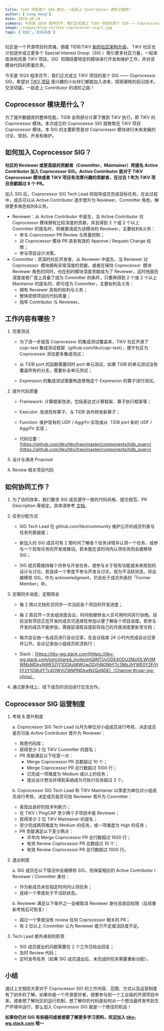 ```yaml
---
title: TiKV 项目首个 SIG 成立，一起走上 Contributor 进阶之路吧！
author: ['Long Heng']
date: 2019-10-24
summary: 今天是 1024 程序员节，我们正式成立 TiKV 项目的首个 SIG —— Coprocessor SIG，希望对 TiKV 项目感兴趣的小伙伴们都能加入进来，探索硬核的前沿技术，交流切磋，一起走上 Contributor 的进阶之路！
image: /images/blog-cn/tikv-coprocessor-sig/1.jpg
tags: ['社区','社区动态']
---
```


社区是一个开源项目的灵魂，随着 TiDB/TiKV [新的社区架构升级](https://pingcap.com/blog-cn/tidb-community-upgrade/)， TiKV 社区也计划逐步成立更多个 Special Interest Group（SIG ）吸引更多社区力量，一起来改进和完善 TiKV 项目。SIG  将围绕着特定的模块进行开发和维护工作，并对该模块代码的质量负责。

今天是 1024 程序员节，我们正式成立 TiKV 项目的首个 SIG —— Coprocessor SIG，希望对 [TiKV 项目](https://github.com/tikv/tikv) 感兴趣的小伙伴们都能加入进来，探索硬核的前沿技术，交流切磋，一起走上 Contributor 的进阶之路！

## Coprocessor 模块是什么？

为了提升数据库的整体性能，TiDB 会将部分计算下推到 TiKV 执行，即 TiKV 的 Coprocessor 模块。本次成立的 Coprocessor SIG 就聚焦在 TiKV 项目 Coprocessor 模块。本 SIG 的主要职责是对 Coprocessor 模块进行未来发展的讨论、规划、开发和维护。

## 如何加入 Coprocessor SIG？

**社区的 Reviewer 或更高级的贡献者（Committer，Maintainer）将提名 Active Contributor 加入 Coprocessor SIG。Active Contributor 是对于 TiKV Coprocessor 模块或者 TiKV 项目有浓厚兴趣的贡献者，在过去 1 年为 TiKV 项目贡献超过 8 个 PR。**

加入 SIG 后，Coprocessor SIG Tech Lead 将指导成员完成目标任务。在此过程中，成员可以从 Active Contributor 逐步晋升为 Reviewer、Committer 角色，解锁更多角色权利&义务。

+ Reviewer：从 Active Contributor 中诞生，当 Active Contributor 对 Coprocessor 模块拥有比较深度的贡献，并且得到 2 个或 2 个以上 Committer 的提名时，将被邀请成为该模块的 Reviewer，主要权利&义务：
    - 参与 Coprocessor PR Review 与质量控制；
    - 对 Coprocessor 模块 PR 具有有效的 Approve / Request Change 权限；
    - 参与项目设计决策。
+ Committer：资深的社区开发者，从 Reviewer 中诞生。当 Reviewer 对 Coprocessor  模块拥有非常深度的贡献，或者在保持 Coprocessor  模块 Reviewer 角色的同时，也在别的模块深度贡献成为了 Reviewer，这时他就在深度或者广度上具备了成为 Committer 的条件，只要再得到 2 个或 2 个以上 Maintainer 的提名时，即可成为 Committer，主要权利及义务：
    - 拥有 Reviewer 具有的权利与义务；
    - 整体把控项目的代码质量；
    - 指导 Contributor 与 Reviewer。

## 工作内容有哪些？

1. 完善测试

	* 为了进一步提高 Coprocessor 的集成测试覆盖率，TiKV 社区开源了 copr-test 集成测试框架（github.com/tikv/copr-test），便于社区为 Coprocessor 添加更多集成测试；

	* 从 TiDB port 的函数需要同时 port 单元测试，如果 TiDB 的单元测试没有覆盖所有的分支，需要补全单元测试；

	* Expression 的集成测试需要构造使用这个 Expression 的算子进行测试。

2. 提升代码质量

	* Framework: 计算框架改进，包括表达式计算框架、算子执行框架等；

	* Executor: 改进现有算子、与 TiDB 协作研发新算子；

	* Function: 维护现有的 UDF / AggrFn 实现或从  TiDB port 新的 UDF / AggrFn 实现；

	* 代码位置：[https://github.com/tikv/tikv/tree/master/components/tidb_query](https://github.com/tikv/tikv/tree/master/components/tidb_query)

3. 设计与演进 Proposal

4. Review 相关项目代码

## 如何协同工作？

1. 为了协同效率，我们要求 SIG 成员遵守一致的代码风格、提交规范、PR Description 等规定。具体请参考 [文档](https://github.com/tikv/tikv/blob/master/CONTRIBUTING.md)。

2. 任务分配方式

	* SIG Tech Lead 在 github.com/tikv/community 维护公开的成员列表与任务列表链接；

	* 新加入的 SIG 成员可有 2 周时间了解各个任务详情并认领一个任务，或参与一个现有任务的开发或推动。若未能在该时间内认领任务则会被移除 SIG；

	* SIG 成员需维持每个月参与开发任务，或参与关于现有功能或未来规划的设计与讨论。若连续一个季度不参与开发与讨论，视为不活跃状态，将会被移除 SIG。作为 acknowledgment，仍会处于成员列表的「Former Member」中。

3. 定期同步进度，定期周会

	* 每 2 周以文档形式同步一次当前各个项目的开发进度；

	* 每 2 周召开一次全组进度会议，时间依据参会人员可用时间另行协商。目前没有项目正在开发的成员可选择性参加以便了解各个项目进度。若参与开发的成员不能参加，需提前请假且提前将自己的月度进度更新至文档；

	* 每次会议由一名成员进行会议记录，在会议结束 24 小时内完成会议记录并公开。会议记录由小组成员轮流执行；

	* Slack：[https://tikv-wg.slack.com](https://tikv-wg.slack.com/join/shared_invite/enQtNTUyODE4ODU2MzI0LWVlMWMzMDkyNWE5ZjY1ODAzMWUwZGVhNGNhYTc3MzJhYWE0Y2FjYjliYzY1OWJlYTc4OWVjZWM1NDkwN2QxNDE)（Channel #copr-sig-china）

4. 通过更多线上、线下成员的活动进行交流合作。

## Coprocessor SIG 运营制度

1. 考核 & 晋升制度

	a. Coprocessor SIG Tech Lead 以月为单位对小组成员进行考核，决定成员是否可由 Active Contributor 晋升为 Reviewer：

    + 熟悉代码库；
    + 获得至少 2 位 TiKV Committer 的提名；
    + PR 贡献满足以下任意一点：
        - Merge Coprocessor PR 总数超过 10 个；
        - Merge Coprocessor PR 总行数超过 1000 行；
        - 已完成一项难度为 Medium 或以上的任务；
        - 提出设计想法并得到采纳成为可执行任务超过 3 个。

	b. Coprocessor SIG Tech Lead 和 TiKV Maintainer 以季度为单位对小组成员进行考核，决定成员是否可由 Reviewer 晋升为 Committer：

	+ 表现出良好的技术判断力；
	+ 在 TiKV / PingCAP 至少两个子项目中是 Reviewer；
	+ 获得至少 2 位 TiKV Maintainer 的提名；
	+ 至少完成两项难度为 Medium 的任务，或一项难度为 High 的任务；
	+ PR 贡献满足以下至少两点：
	    - 半年内 Merge Coprocessor PR 总行数超过 1500 行；
	    - 有效 Review Coprocessor PR 总数超过 10 个；
	    - 有效 Review Coprocessor PR 总行数超过 1000 行。

2. 退出制度

	a. SIG 成员在以下情况中会被移除 SIG，但保留相应的 Active Contributor / Reviewer / Committer 身份：

	- 作为新成员未在指定时间内认领任务；
	- 连续一个季度处于不活跃状态。

	b. Reviewer 满足以下条件之一会被取消 Reviewer 身份且收回权限（后续重新考核后可恢复）：

	- 超过一个季度没有 review 任何 Coprocessor 相关的 PR；
	- 有 2 位以上 Committer 认为 Reviewer 能力不足或活跃度不足。

3. Tech Lead 额外承担的职责

   + SIG 成员提出的问题需要在 2 个工作日给出回复；
   + 及时 Review 代码；
   + 定时发布任务（如果 SIG 成员退出后，未完成的任务需要重新分配）。

## 小结

通过上文相信大家对于 Coprocessor SIG 的工作内容、范围、方式以及运营制度有了初步的了解。如果你是一个开源爱好者，想要参与到一个工业级的开源项目中来，或者想了解社区的运行机制，想了解你的代码是如何从一个想法最终发布到生产环境中运行，那么加入 Coprocessor SIG 就是一个绝佳的机会！

**如果你仍对 SIG 有些疑问或者想要了解更多学习资料，欢迎加入 [tikv-wg.slack.com](https://tikv-wg.slack.com/join/shared_invite/enQtNTUyODE4ODU2MzI0LWVlMWMzMDkyNWE5ZjY1ODAzMWUwZGVhNGNhYTc3MzJhYWE0Y2FjYjliYzY1OWJlYTc4OWVjZWM1NDkwN2QxNDE) 哦～**
